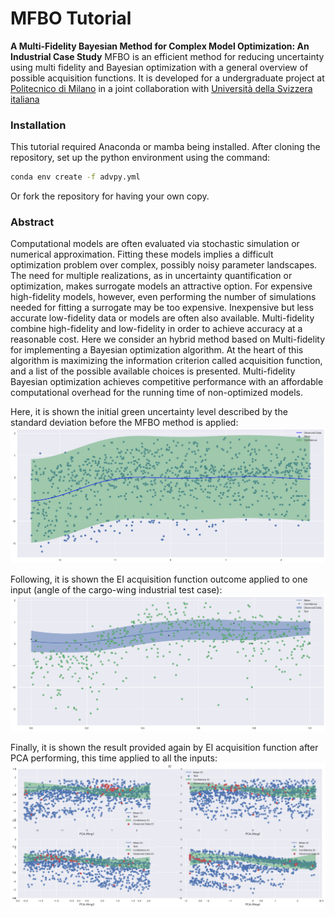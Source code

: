 # MFBO Tutorial
**A Multi-Fidelity Bayesian Method for Complex Model Optimization: An Industrial Case Study**
MFBO is an efficient method for reducing uncertainty using multi fidelity and Bayesian optimization with a general overview of possible acquisition functions. It is developed for a undergraduate project at [Politecnico di Milano](https://www.polimi.it/) in a joint collaboration with [Università della Svizzera italiana](https://www.usi.ch)

### Installation
This tutorial required Anaconda or mamba being installed. After cloning the repository, set up the python environment using the command:
```sh
conda env create -f advpy.yml
```
Or fork the repository for having your own copy.

### Abstract
Computational models are often evaluated via stochastic simulation or numerical approximation. Fitting these models implies a difficult optimization problem over complex, possibly noisy parameter landscapes. The need for multiple realizations, as in uncertainty quantification or optimization, makes surrogate models an attractive option. For expensive high-fidelity models, however, even performing the number of simulations needed for fitting a surrogate may be too expensive. Inexpensive but less accurate low-fidelity data or models are often also available. Multi-fidelity combine high-fidelity and low-fidelity in order to achieve accuracy at a reasonable cost. Here we consider an hybrid method based on Multi-fidelity for implementing a Bayesian optimization algorithm. At the heart of this algorithm is maximizing the information criterion called acquisition function, and a list of the possible available choices is presented. Multi-fidelity Bayesian optimization achieves competitive performance with an affordable computational overhead for the running time of non-optimized models.

Here, it is shown the initial green uncertainty level described by the standard deviation before the MFBO method is applied:
![What is this](output_img/only_gp_wing0_PCA_resampled_same.png)

Following, it is shown the EI acquisition function outcome applied to one input (angle of the cargo-wing industrial test case):
![What is this](output_img/output_test4_alpha0.png)

Finally, it is shown the result provided again by EI acquisition function after PCA performing, this time applied to all the inputs:
![What is this](output_img/EI_model_pca_3000_singlobj.png)

